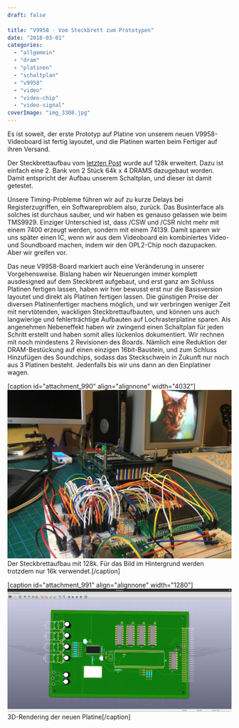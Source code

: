 ```yaml
---
draft: false

title: "V9958 - Vom Steckbrett zum Prototypen"
date: "2018-03-01"
categories: 
  - "allgemein"
  - "dram"
  - "platinen"
  - "schaltplan"
  - "v9958"
  - "video"
  - "video-chip"
  - "video-signal"
coverImage: "img_3308.jpg"
---
```


Es ist soweit, der erste Prototyp auf Platine von unserem neuen V9958-Videoboard ist fertig layoutet, und die Platinen warten beim Fertiger auf ihren Versand.

Der Steckbrettaufbau vom [letzten Post](http://steckschwein.de/2017/12/09/es-wird-wieder-gesteckt/) wurde auf 128k erweitert. Dazu ist einfach eine 2. Bank von 2 Stück 64k x 4 DRAMS dazugebaut worden. Damit entspricht der Aufbau unserem Schaltplan, und dieser ist damit getestet.

Unsere Timing-Probleme führen wir auf zu kurze Delays bei Registerzugriffen, ein Softwareproblem also, zurück. Das Businterface als solches ist durchaus sauber, und wir haben es genauso gelassen wie beim TMS9929. Einziger Unterschied ist, dass /CSW und /CSR nicht mehr mit einem 7400 erzeugt werden, sondern mit einem 74139. Damit sparen wir uns später einen IC, wenn wir aus dem Videoboard ein kombiniertes Video- und Soundboard machen, indem wir den OPL2-Chip noch dazupacken. Aber wir greifen vor.

Das neue V9958-Board markiert auch eine Veränderung in unserer Vorgehensweise. Bislang haben wir Neuerungen immer komplett ausdesigned auf dem Steckbrett aufgebaut, und erst ganz am Schluss Platinen fertigen lassen, haben wir hier bewusst erst nur die Basisversion layoutet und direkt als Platinen fertigen lassen. Die günstigen Preise der diversen Platinenfertiger machens möglich, und wir verbringen weniger Zeit mit nervtötenden, wackligen Steckbrettaufbauten, und können uns auch langwierige und fehlerträchtige Aufbauten auf Lochrasterplatine sparen. Als angenehmen Nebeneffekt haben wir zwingend einen Schaltplan für jeden Schritt erstellt und haben somit alles lückenlos dokumentiert. Wir rechnen mit noch mindestens 2 Revisionen des Boards. Nämlich eine Reduktion der DRAM-Bestückung auf einen einzigen 16bit-Baustein, und zum Schluss Hinzufügen des Soundchips, sodass das Steckschwein in Zukunft nur noch aus 3 Platinen besteht. Jedenfalls bis wir uns dann an den Einplatiner wagen.

\[caption id="attachment\_990" align="alignnone" width="4032"\]![IMG_3308](images/img_3308.jpg) Der Steckbrettaufbau mit 128k. Für das Bild im Hintergrund werden trotzdem nur 16k verwendet.\[/caption\]

\[caption id="attachment\_991" align="alignnone" width="1280"\]![photo_2018-03-01_18-53-11](images/photo_2018-03-01_18-53-11.jpg) 3D-Rendering der neuen Platine\[/caption\]
